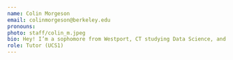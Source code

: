 ```yaml
---
name: Colin Morgeson
email: colinmorgeson@berkeley.edu
pronouns: 
photo: staff/colin_m.jpeg
bio: Hey! I’m a sophomore from Westport, CT studying Data Science, and I enjoy writing, producing, and listening to music, playing tennis, and going on spontaneous adventures.
role: Tutor (UCS1)
---
```

